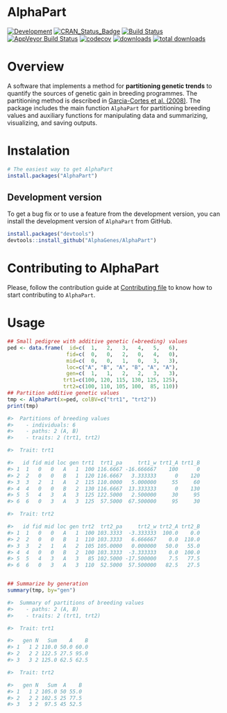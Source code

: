 # AlphaPart

[![Development](https://img.shields.io/badge/development-active-blue.svg)](https://img.shields.io/badge/development-active-blue.svg)
[![CRAN_Status_Badge](http://www.r-pkg.org/badges/version/AlphaPart)](https://cran.r-project.org/package=AlphaPart)
[![Build Status](https://travis-ci.com/AlphaGenes/AlphaPart.svg?branch=main)](https://travis-ci.com/github/AlphaGenes/AlphaPart/builds/222967145)
[![AppVeyor Build
Status](https://ci.appveyor.com/api/projects/status/9gjgy9ff2i15fa4q?svg=true)](https://ci.appveyor.com/project/Prof-ThiagoOliveira/alphapart)
[![codecov](https://codecov.io/gh/AlphaGenes/AlphaPart/branch/version-0.8.2/graph/badge.svg?token=WS7YGNSOVL)](https://codecov.io/gh/AlphaGenes/AlphaPart)
[![downloads](https://cranlogs.r-pkg.org/badges/AlphaPart)](https://cranlogs.r-pkg.org/badges/AlphaPart)
[![total downloads](https://cranlogs.r-pkg.org/badges/grand-total/AlphaPart)](https://cranlogs.r-pkg.org/badges/grand-total/AlphaPart)

# Overview

A software that implements a method for **partitioning genetic trends** to quantify the sources of genetic gain in breeding programmes. The partitioning method is described in [Garcia-Cortes et al. (2008)](https://doi.org/10.1017/S175173110800205X). The package includes the main function `AlphaPart` for partitioning breeding values and auxiliary functions for manipulating data and summarizing, visualizing, and saving outputs.


# Instalation

```r
# The easiest way to get AlphaPart
install.packages("AlphaPart")
```

## Development version

To get a bug fix or to use a feature from the development version, you can install the development version of `AlphaPart` from GitHub.

```r
install.packages("devtools")
devtools::install_github("AlphaGenes/AlphaPart")
```

# Contributing to AlphaPart


Please, follow the contribution guide at [Contributing file](CONTRIBUTING.md) to know how to start contributing to `AlphaPart`.

# Usage

```r
## Small pedigree with additive genetic (=breeding) values
ped <- data.frame(  id=c(  1,   2,   3,   4,   5,   6),
                   fid=c(  0,   0,   2,   0,   4,   0),
                   mid=c(  0,   0,   1,   0,   3,   3),
                   loc=c("A", "B", "A", "B", "A", "A"),
                   gen=c(  1,   1,   2,   2,   3,   3),
                  trt1=c(100, 120, 115, 130, 125, 125),
                  trt2=c(100, 110, 105, 100,  85, 110))
## Partition additive genetic values
tmp <- AlphaPart(x=ped, colBV=c("trt1", "trt2"))
print(tmp)

#>  Partitions of breeding values 
#>    - individuals: 6 
#>    - paths: 2 (A, B)
#>    - traits: 2 (trt1, trt2)

#>  Trait: trt1 

#>   id fid mid loc gen trt1  trt1_pa     trt1_w trt1_A trt1_B
#> 1  1   0   0   A   1  100 116.6667 -16.666667    100      0
#> 2  2   0   0   B   1  120 116.6667   3.333333      0    120
#> 3  3   2   1   A   2  115 110.0000   5.000000     55     60
#> 4  4   0   0   B   2  130 116.6667  13.333333      0    130
#> 5  5   4   3   A   3  125 122.5000   2.500000     30     95
#> 6  6   0   3   A   3  125  57.5000  67.500000     95     30

#>  Trait: trt2 

#>   id fid mid loc gen trt2  trt2_pa     trt2_w trt2_A trt2_B
#> 1  1   0   0   A   1  100 103.3333  -3.333333  100.0    0.0
#> 2  2   0   0   B   1  110 103.3333   6.666667    0.0  110.0
#> 3  3   2   1   A   2  105 105.0000   0.000000   50.0   55.0
#> 4  4   0   0   B   2  100 103.3333  -3.333333    0.0  100.0
#> 5  5   4   3   A   3   85 102.5000 -17.500000    7.5   77.5
#> 6  6   0   3   A   3  110  52.5000  57.500000   82.5   27.5


## Summarize by generation
summary(tmp, by="gen")

#>  Summary of partitions of breeding values 
#>    - paths: 2 (A, B)
#>    - traits: 2 (trt1, trt2)

#>  Trait: trt1 

#>   gen N   Sum    A    B
#> 1   1 2 110.0 50.0 60.0
#> 2   2 2 122.5 27.5 95.0
#> 3   3 2 125.0 62.5 62.5

#>  Trait: trt2 

#>   gen N   Sum  A    B
#> 1   1 2 105.0 50 55.0
#> 2   2 2 102.5 25 77.5
#> 3   3 2  97.5 45 52.5
```

